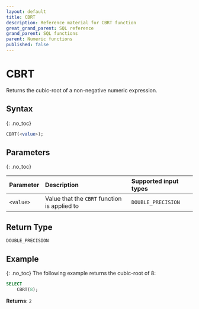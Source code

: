 ```yaml
---
layout: default
title: CBRT
description: Reference material for CBRT function
great_grand_parent: SQL reference
grand_parent: SQL functions
parent: Numeric functions
published: false
---
```


# CBRT

Returns the cubic-root of a non-negative numeric expression.

## Syntax
{: .no_toc}

```sql
CBRT(<value>);
```
## Parameters 
{: .no_toc}

| Parameter | Description                                                                                                         | Supported input types | 
| :--------- | :------------------------------------------------------------------------------------------------------------------- | :--------| 
| `<value>`   | Value that the `CBRT` function is applied to | `DOUBLE_PRECISION` |

## Return Type
`DOUBLE_PRECISION`

## Example
{: .no_toc}
The following example returns the cubic-root of 8: 

```sql
SELECT
    CBRT(8);
```

**Returns**: `2`
